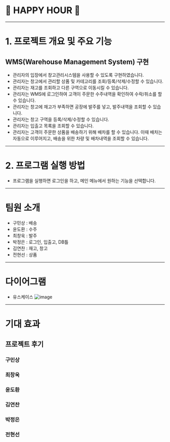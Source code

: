 # 🥂 HAPPY HOUR 🥂
--------------------------------------------------------------------------------------
# 1. 프로젝트 개요 및 주요 기능

## WMS(Warehouse Management System) 구현
- 관리자의 입장에서 창고관리시스템을 사용할 수 있도록 구현하였습니다.
- 관리자는 창고에서 관리할 상품 및 카테고리를 조회/등록/삭제/수정할 수 있습니다.
- 관리자는 재고를 조회하고 다른 구역으로 이동시킬 수 있습니다.
- 관리자는 WMS에 로그인하여 고객이 주문한 수주내역을 확인하여 수락/취소를 할 수 있습니다.
- 관리자는 창고에 재고가 부족하면 공장에 발주를 넣고, 발주내역을 조회할 수 있습니다.
- 관리자는 창고 구역을 등록/삭제/수정할 수 있습니다.
- 관리자는 입출고 목록을 조회할 수 있습니다.
- 관리자는 고객이 주문한 상품을 배송하기 위해 배차를 할 수 있습니다.
  이때 배차는 자동으로 이루어지고, 배송을 위한 차량 및 배차내역을 조회할 수 있습니다.
--------------------------------------------------------------------------------------
# 2. 프로그램 실행 방법

- 프로그램을 실행하면 로그인을 하고, 메인 메뉴에서 원하는 기능을 선택합니다.
--------------------------------------------------------------------------------------
# 팀원 소개

- 구민상 : 배송
- 윤도환 : 수주
- 최창욱 : 발주
- 박정은 : 로그인, 입출고, DB틀
- 김연찬 : 재고, 창고
- 전현선 : 상품
--------------------------------------------------------------------------------------
# 다이어그램

- 유스케이스
![image](https://github.com/ssg-java3-240304/wms-HappyHour/assets/162237367/b506bca8-cbc1-4447-9672-831d207fb358)
--------------------------------------------------------------------------------------
# 기대 효과
## 프로젝트 후기
### 구민상

### 최창욱

### 윤도환

### 김연찬

### 박정은

### 전현선

